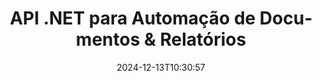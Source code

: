 ---
############################# Static ############################
layout: "landing"
date: 2024-12-13T10:30:57
draft: false

lang: pt
product: "Assembly"
product_tag: "assembly"
platform: "Net"
platform_tag: "net"

############################# Drop-down ############################
supported_platforms:
  items:
    # supported_platforms loop
    - title: ".NET"
      tag: "net"
    # supported_platforms loop
    - title: "Java"
      tag: "java"

############################# Head ############################
head_title: "API .NET para Automação de Documentos, Montagem & Geração de Relatórios"
head_description: "API C# .NET para automação de documentos, montagem e geração de relatórios. Crie documentos PDF, Word, Excel, PPTX, HTML e email a partir de templates personalizados."

############################# Header ############################
title: "API .NET para Automação de Documentos & Relatórios"
description: "Gere relatórios em aplicações .NET definindo templates e mesclando dados."
words:
  for: "para"

actions:
  main: "Baixar Trial via NuGet"
  main_link: "https://www.nuget.org/packages/GroupDocs.Assembly"
  alt: "Licenciamento"
  alt_link: "https://purchase.groupdocs.com/pricing/assembly/net/"
  title: "Pronto para Começar?"
  description: "Experimente os recursos do GroupDocs.Assembly gratuitamente ou solicite uma licença."

release:
  title: "Versão {0} lançada"
  notes: "Veja o que há de novo"
  downloads: "Downloads"

code:
  title: "Preencher um Gráfico em DOCX Usando C#"
  more: "Mais exemplos"
  more_link: "https://github.com/groupdocs-assembly/GroupDocs.Assembly-for-.NET/"
  install: "dotnet add package GroupDocs.Assembly"
  content: |
    ```csharp {style=abap}   
    // Caminho para o template principal
    string template = "chart_template.docx";

    // Recuperar dados de produtividade dos gerentes a partir da fonte
    DocumentTable data_table = 
        new DocumentTable("Managers.json", 1);

    // Crie uma instância de DataSourceInfo com os dados
    DataSourceInfo data 
        = new DataSourceInfo(data_table, "managers");

    // Defina as cores do gráfico utilizando outro DataSourceInfo
    DataSourceInfo design = 
        new DataSourceInfo("red", "color");

    // Preencha o template com dados e salve na saída
    DocumentAssembler asm = new DocumentAssembler();
    asm.AssembleDocument(template, "result.docx", data, design);
    ```

############################# Overview ############################
overview:
  enable: true
  title: "Visão Geral do GroupDocs.Assembly"
  description: "Solução .NET para automação na criação de documentos com integração avançada de dados."
  features:
    # feature loop
    - title: "Adicionar Dados Comerciais a Templates de Documentos com C#"
      content: "Geração de relatórios facilitada: Com GroupDocs.Assembly for .NET, você pode inserir dados de fontes como JSON ou XML em templates predefinidos com facilidade."

    # feature loop
    - title: "Processar Objetos de Dados Nativos"
      content: "Tipos de documentos suportados incluem objetos incorporados como diagramas, gráficos, tabelas e listas que podem ser preenchidos automaticamente com dados."

    # feature loop
    - title: "Recursos Adicionais"
      content: "GroupDocs.Assembly for .NET fornece amplas opções de personalização. Projete programaticamente objetos de dados, gere códigos de barra, use fontes de dados online via URLs e salve a saída em vários formatos."

############################# Platforms ############################
platforms:
  enable: true
  title: "Independência de plataforma"
  description: "GroupDocs.Assembly for .NET é compatível com os seguintes sistemas operacionais, frameworks e gerenciadores de pacotes."
  items:
    # platform loop
    - title: "Amazon"
      image: "amazon"
    # platform loop
    - title: "Docker"
      image: "docker"
    # platform loop
    - title: "Azure"
      image: "azure"
    # platform loop
    - title: "VS Code"
      image: "vs_code"
    # platform loop
    - title: "ReSharper"
      image: "resharper"
    # platform loop
    - title: "macOS"
      image: "finder"
    # platform loop
    - title: "Linux"
      image: "linux"
    # platform loop
    - title: "NuGet"
      image: "nuget"

############################# File formats ############################
formats:
  enable: true
  title: "Formatos de arquivo suportados"
  description: |
    GroupDocs.Assembly for .NET pode processar os seguintes [formatos de arquivo](https://docs.groupdocs.com/assembly/net/supported-document-formats/).
  groups:
    # group loop
    - color: "green"
      content: |
        ### Formatos do Microsoft Office
        * **Word:**  DOCX, DOC, DOCM, DOT, DOTX, DOTM, RTF, WordprocessingML
        * **Excel:** XLSX, XLS, XLSM, XLSB, XLTM, XLT, XLTM, XLTX, SpreadsheetML
        * **PowerPoint:** PPT, PPTX, PPTM, PPS, PPSX, PPSM, POTM, POTX
    # group loop
    - color: "blue"
      content: |
        ### Imagens & Outros Formatos
        * **Portátil:** PDF
        * **Imagens:** SVG, TIFF
        * **Outros formatos de office:** ODT, OTT, OTS, ODS, ODP, OTP
      # group loop
    - color: "red"
      content: |
        ### Outros formatos
        * **Web:** HTML, MHTML
        * **Emails:** EML, MSG, EMLX
        * **Outro:** EPUB, MD

############################# Features ############################
features:
  enable: true
  title: "Recursos do GroupDocs.Assembly"
  description: "Crie documentos e relatórios utilizando modelos de dados avançados."

  items:
    # feature loop
    - icon: "preview"
      title: "Representação Avançada de Dados"
      content: "Suporta uma ampla gama de objetos de dados como gráficos, listas, tabelas, imagens e mais."

    # feature loop
    - icon: "manipulate"
      title: "Manipulação de Dados"
      content: "Aplique fórmulas e operações sequenciais para formatar e exibir dados de forma eficaz."

    # feature loop
    - icon: "two_pages"
      title: "Ampla Variedade de Formatos Suportados"
      content: "Trabalhe sem problemas com todos os formatos de documentos comuns para templates ou arquivos de saída."

    # feature loop
    - icon: "document_settings"
      title: "Marcação Enriquecida de Templates"
      content: "Aproveite a formatação ordinal, cardinal e alfabética em templates."

    # feature loop
    - icon: "text"
      title: "Incorporar Códigos de Barra"
      content: "Gere imagens de código de barras dinamicamente e insira-as em seus documentos."

    # feature loop
    - icon: "add"
      title: "Formatação de Dados"
      content: "Formate strings em templates como maiúsculas, minúsculas, com capitalização ou estilos de primeira letra maiúscula."

    # feature loop
    - icon: "manipulate"
      title: "Manipulação do Conteúdo do Documento"
      content: "Insira dinamicamente conteúdo de documentos externos em seus relatórios."

    # feature loop
    - icon: "convert"
      title: "Salvar em Vários Formatos"
      content: "Especifique o formato de arquivo de saída usando extensões de arquivo ou configurações detalhadas."

    # feature loop
    - icon: "update"
      title: "Processamento de Dados Flexível"
      content: "Insira imagens e documentos dinamicamente usando bytes codificados em Base64."

############################# Code samples ############################
code_samples:
  enable: true
  title: "Exemplos de código"
  description: "Trechos de código para operações típicas do GroupDocs.Assembly."
  items:
    # code sample loop
    - title: "Lista com Marcadores em um Documento Microsoft Word"
      content: |
        [Listas com marcadores](https://docs.groupdocs.com/assembly/net/bulleted-list-in-word-processing-document/) são uma forma comum de apresentar dados comerciais. Aqui está um exemplo de como adicionar uma lista a um documento Word usando GroupDocs.Assembly.
        {{< landing/code title="Como Preencher uma Lista em Documentos">}}
        ```csharp {style=abap}
        // Insira este template em uma página do documento:
        // Indicadores de desempenho dos gerentes
        // . <<foreach [in products]>><<[ProductName]>>
        // <</foreach>>

        // Especifique o caminho do template
        string template = "Bulleted List Template.docx";

        // Defina o caminho do arquivo de saída
        string result = "Result Report.docx"

        // Recupere dados dos gerentes de uma fonte JSON
        JsonDataSource dataSource = new JsonDataSource("Report data.json");
        DataSourceInfo data = new DataSourceInfo(dataSource, "managers")

        // Gere o relatório com os dados preenchidos
        DocumentAssembler assembler = new DocumentAssembler();
        assembler.AssembleDocument(template, result, data);
        ```
        {{< /landing/code >}}
    # code sample loop
    - title: "Gráficos de Pizza em Presentações PPTX"
      content: |
        Você pode criar [Gráficos de Pizza](https://docs.groupdocs.com/assembly/net/pie-chart-in-presentation-document/) usando templates e dados XML. Melhore seus relatórios com representações de dados visualmente atraentes.
        {{< landing/code title="Como Representar Dados em um Gráfico de Pizza">}}
        ```csharp {style=abap}
        // Adicione o template do título do gráfico à apresentação:
        // Receita dos clientes <<foreach [in customers]>> 
        // <<x [CustomerName]>>

        // Inclua também o template de dados do gráfico:
        // Total Order Price<<foreach [in customers]>> 
        // <<x [CustomerName]>>

        // Especifique o caminho do template do gráfico
        string template = "Pie Chart Template.pptx";

        // Defina o caminho do arquivo de saída
        string result = "Result Report.pptx"

        // Recupere os dados dos clientes de uma fonte XML
        JsonDataSource dataSource = new JsonDataSource("Chart data.xml");
        DataSourceInfo data = new DataSourceInfo(dataSource, "customers")

        // Gere o gráfico e salve o resultado
        DocumentAssembler assembler = new DocumentAssembler();
        assembler.AssembleDocument(template, result, data);
        ```
        {{< /landing/code >}}

---